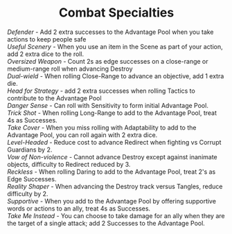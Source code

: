 <h1><center>Combat Specialties</h1></center>

*Defender* - Add 2 extra successes to the Advantage Pool when you take actions to keep people safe
<br>
*Useful Scenery* - When you use an item in the Scene as part of your action, add 2 extra dice to the roll.
<br>
*Oversized  Weapon* - Count 2s as edge successes on a close-range or medium-range roll when advancing Destroy 
<br>
*Dual-wield* - When rolling Close-Range to advance an objective, add  1 extra die. 
<br>
*Head for Strategy* - add 2 extra successes when rolling Tactics to contribute to the Advantage Pool
<br>
*Danger Sense* - Can roll with Sensitivity to form initial Advantage Pool.
<br>
*Trick Shot* - When rolling Long-Range to add to the Advantage Pool, treat 4s as Successes.
<br>
*Take Cover* - When you miss rolling with Adaptability to add to the Advantage Pool,  you can roll again with 2 extra dice.
<br>
*Level-Headed* - Reduce cost to advance Redirect when fighting vs Corrupt Guardians by 2.
<br>
*Vow of Non-violence* - Cannot advance Destroy except against inanimate objects, difficulty to Redirect reduced by 3.
<br>
*Reckless* - When rolling Daring to add to the Advantage Pool, treat 2's as Edge Successes.
<br>
*Reality Shaper* - When advancing the Destroy track versus Tangles, reduce difficulty by 2. 
<br>
*Supportive* - When you add to the Advantage Pool by offering supportive words or actions to an ally, treat 4s as Successes.
<br>
*Take Me Instead* - You can choose to take damage for an ally when they are the target of a single attack; add 2 Successes to the Advantage Pool.
<br>
